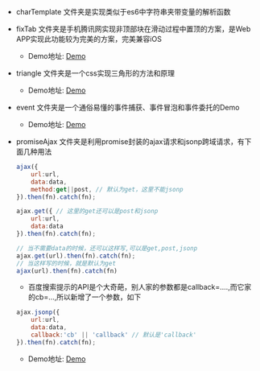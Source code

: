 * charTemplate 文件夹是实现类似于es6中字符串夹带变量的解析函数

* fixTab 文件夹是手机腾讯网实现非顶部块在滑动过程中置顶的方案，是Web APP实现此功能较为完美的方案，完美兼容iOS
    * Demo地址: [Demo](https://leegsen7.github.io/note/fixTab/index.html)


* triangle 文件夹是一个css实现三角形的方法和原理
    * Demo地址: [Demo](https://leegsen7.github.io/note/triangle/triangle.html)

* event 文件夹是一个通俗易懂的事件捕获、事件冒泡和事件委托的Demo
    * Demo地址: [Demo](https://leegsen7.github.io/note/event/index.html)

* promiseAjax 文件夹是利用promise封装的ajax请求和jsonp跨域请求，有下面几种用法
    ```javascript
    ajax({
        url:url,
        data:data,
        method:get||post, // 默认为get，这里不能jsonp
    }).then(fn).catch(fn);
    ```
    ```javascript
    ajax.get({ // 这里的get还可以是post和jsonp
        url:url,
        data:data
    }).then(fn).catch(fn);
    ```
    ```javascript
    // 当不需要data的时候，还可以这样写,可以是get,post,jsonp
    ajax.get(url).then(fn).catch(fn);
    // 当这样写的时候，就是默认为get
    ajax(url).then(fn).catch(fn)
    ```
    * 百度搜索提示的API是个大奇葩，别人家的参数都是callback=....,而它家的cb=...,所以新增了一个参数，如下
    ```javascript
    ajax.jsonp({
        url:url,
        data:data,
        callback:'cb' || 'callback' // 默认是'callback'
    }).then(fn).catch(fn);
    ```
    * Demo地址: [Demo](https://leegsen7.github.io/note/promiseAjax/index.html)